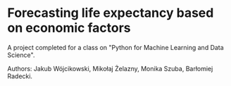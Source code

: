 # Forecasting life expectancy based on economic factors

A project completed for a class on "Python for Machine Learning and Data Science". 

Authors: 
Jakub Wójcikowski,
Mikołaj Żelazny,
Monika Szuba,
Barłomiej Radecki.
